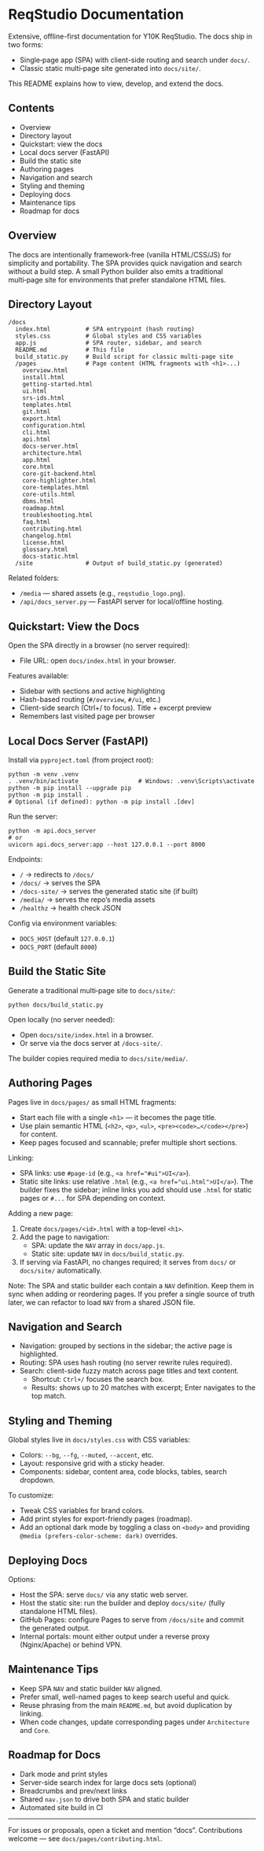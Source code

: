 # ReqStudio Documentation

Extensive, offline-first documentation for Y10K ReqStudio. The docs ship in two forms:

- Single‑page app (SPA) with client-side routing and search under `docs/`.
- Classic static multi‑page site generated into `docs/site/`.

This README explains how to view, develop, and extend the docs.


## Contents

- Overview
- Directory layout
- Quickstart: view the docs
- Local docs server (FastAPI)
- Build the static site
- Authoring pages
- Navigation and search
- Styling and theming
- Deploying docs
- Maintenance tips
- Roadmap for docs


## Overview

The docs are intentionally framework‑free (vanilla HTML/CSS/JS) for simplicity and portability. The SPA provides quick navigation and search without a build step. A small Python builder also emits a traditional multi‑page site for environments that prefer standalone HTML files.


## Directory Layout

```
/docs
  index.html          # SPA entrypoint (hash routing)
  styles.css          # Global styles and CSS variables
  app.js              # SPA router, sidebar, and search
  README.md           # This file
  build_static.py     # Build script for classic multi‑page site
  /pages              # Page content (HTML fragments with <h1>...)
    overview.html
    install.html
    getting-started.html
    ui.html
    srs-ids.html
    templates.html
    git.html
    export.html
    configuration.html
    cli.html
    api.html
    docs-server.html
    architecture.html
    app.html
    core.html
    core-git-backend.html
    core-highlighter.html
    core-templates.html
    core-utils.html
    dbms.html
    roadmap.html
    troubleshooting.html
    faq.html
    contributing.html
    changelog.html
    license.html
    glossary.html
    docs-static.html
  /site               # Output of build_static.py (generated)
```

Related folders:

- `/media` — shared assets (e.g., `reqstudio_logo.png`).
- `/api/docs_server.py` — FastAPI server for local/offline hosting.


## Quickstart: View the Docs

Open the SPA directly in a browser (no server required):

- File URL: open `docs/index.html` in your browser.

Features available:

- Sidebar with sections and active highlighting
- Hash-based routing (`#/overview`, `#/ui`, etc.)
- Client-side search (Ctrl+/ to focus). Title + excerpt preview
- Remembers last visited page per browser


## Local Docs Server (FastAPI)

Install via `pyproject.toml` (from project root):

```
python -m venv .venv
. .venv/bin/activate                 # Windows: .venv\Scripts\activate
python -m pip install --upgrade pip
python -m pip install .
# Optional (if defined): python -m pip install .[dev]
```

Run the server:

```
python -m api.docs_server
# or
uvicorn api.docs_server:app --host 127.0.0.1 --port 8000
```

Endpoints:

- `/` → redirects to `/docs/`
- `/docs/` → serves the SPA
- `/docs-site/` → serves the generated static site (if built)
- `/media/` → serves the repo’s media assets
- `/healthz` → health check JSON

Config via environment variables:

- `DOCS_HOST` (default `127.0.0.1`)
- `DOCS_PORT` (default `8000`)


## Build the Static Site

Generate a traditional multi‑page site to `docs/site/`:

```
python docs/build_static.py
```

Open locally (no server needed):

- Open `docs/site/index.html` in a browser.
- Or serve via the docs server at `/docs-site/`.

The builder copies required media to `docs/site/media/`.


## Authoring Pages

Pages live in `docs/pages/` as small HTML fragments:

- Start each file with a single `<h1>` — it becomes the page title.
- Use plain semantic HTML (`<h2>`, `<p>`, `<ul>`, `<pre><code>…</code></pre>`) for content.
- Keep pages focused and scannable; prefer multiple short sections.

Linking:

- SPA links: use `#page-id` (e.g., `<a href="#ui">UI</a>`).
- Static site links: use relative `.html` (e.g., `<a href="ui.html">UI</a>`). The builder fixes the sidebar; inline links you add should use `.html` for static pages or `#...` for SPA depending on context.

Adding a new page:

1) Create `docs/pages/<id>.html` with a top-level `<h1>`.
2) Add the page to navigation:
   - SPA: update the `NAV` array in `docs/app.js`.
   - Static site: update `NAV` in `docs/build_static.py`.
3) If serving via FastAPI, no changes required; it serves from `docs/` or `docs/site/` automatically.

Note: The SPA and static builder each contain a `NAV` definition. Keep them in sync when adding or reordering pages. If you prefer a single source of truth later, we can refactor to load `NAV` from a shared JSON file.


## Navigation and Search

- Navigation: grouped by sections in the sidebar; the active page is highlighted.
- Routing: SPA uses hash routing (no server rewrite rules required).
- Search: client-side fuzzy match across page titles and text content.
  - Shortcut: `Ctrl+/` focuses the search box.
  - Results: shows up to 20 matches with excerpt; Enter navigates to the top match.


## Styling and Theming

Global styles live in `docs/styles.css` with CSS variables:

- Colors: `--bg`, `--fg`, `--muted`, `--accent`, etc.
- Layout: responsive grid with a sticky header.
- Components: sidebar, content area, code blocks, tables, search dropdown.

To customize:

- Tweak CSS variables for brand colors.
- Add print styles for export-friendly pages (roadmap).
- Add an optional dark mode by toggling a class on `<body>` and providing `@media (prefers-color-scheme: dark)` overrides.


## Deploying Docs

Options:

- Host the SPA: serve `docs/` via any static web server.
- Host the static site: run the builder and deploy `docs/site/` (fully standalone HTML files).
- GitHub Pages: configure Pages to serve from `/docs/site` and commit the generated output.
- Internal portals: mount either output under a reverse proxy (Nginx/Apache) or behind VPN.


## Maintenance Tips

- Keep SPA `NAV` and static builder `NAV` aligned.
- Prefer small, well-named pages to keep search useful and quick.
- Reuse phrasing from the main `README.md`, but avoid duplication by linking.
- When code changes, update corresponding pages under `Architecture` and `Core`.


## Roadmap for Docs

- Dark mode and print styles
- Server-side search index for large docs sets (optional)
- Breadcrumbs and prev/next links
- Shared `nav.json` to drive both SPA and static builder
- Automated site build in CI


---

For issues or proposals, open a ticket and mention “docs”. Contributions welcome — see `docs/pages/contributing.html`.
